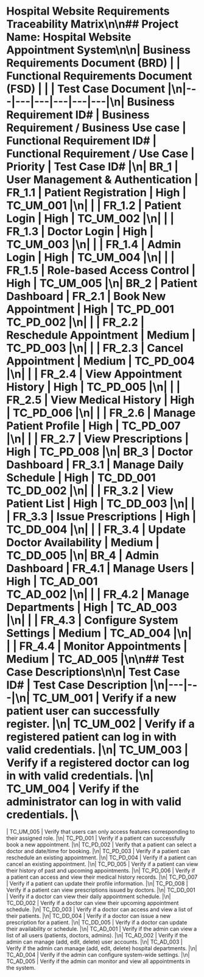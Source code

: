 # Hospital Website Requirements Traceability Matrix\n\n## Project Name: Hospital Website Appointment System\n\n| Business Requirements Document (BRD) |  | Functional Requirements Document (FSD) |  |  | Test Case Document |\n|---|---|---|---|---|---|\n| Business Requirement ID# | Business Requirement / Business Use case | Functional Requirement ID# | Functional Requirement / Use Case | Priority | Test Case ID# |\n| BR_1 | User Management & Authentication | FR_1.1 | Patient Registration | High | TC_UM_001 |\n|  |  | FR_1.2 | Patient Login | High | TC_UM_002 |\n|  |  | FR_1.3 | Doctor Login | High | TC_UM_003 |\n|  |  | FR_1.4 | Admin Login | High | TC_UM_004 |\n|  |  | FR_1.5 | Role-based Access Control | High | TC_UM_005 |\n| BR_2 | Patient Dashboard | FR_2.1 | Book New Appointment | High | TC_PD_001<br>TC_PD_002 |\n|  |  | FR_2.2 | Reschedule Appointment | Medium | TC_PD_003 |\n|  |  | FR_2.3 | Cancel Appointment | Medium | TC_PD_004 |\n|  |  | FR_2.4 | View Appointment History | High | TC_PD_005 |\n|  |  | FR_2.5 | View Medical History | High | TC_PD_006 |\n|  |  | FR_2.6 | Manage Patient Profile | High | TC_PD_007 |\n|  |  | FR_2.7 | View Prescriptions | High | TC_PD_008 |\n| BR_3 | Doctor Dashboard | FR_3.1 | Manage Daily Schedule | High | TC_DD_001<br>TC_DD_002 |\n|  |  | FR_3.2 | View Patient List | High | TC_DD_003 |\n|  |  | FR_3.3 | Issue Prescriptions | High | TC_DD_004 |\n|  |  | FR_3.4 | Update Doctor Availability | Medium | TC_DD_005 |\n| BR_4 | Admin Dashboard | FR_4.1 | Manage Users | High | TC_AD_001<br>TC_AD_002 |\n|  |  | FR_4.2 | Manage Departments | High | TC_AD_003 |\n|  |  | FR_4.3 | Configure System Settings | Medium | TC_AD_004 |\n|  |  | FR_4.4 | Monitor Appointments | Medium | TC_AD_005 |\n\n## Test Case Descriptions\n\n| Test Case ID# | Test Case Description |\n|---|---|\n| TC_UM_001 | Verify if a new patient user can successfully register. |\n| TC_UM_002 | Verify if a registered patient can log in with valid credentials. |\n| TC_UM_003 | Verify if a registered doctor can log in with valid credentials. |\n| TC_UM_004 | Verify if the administrator can log in with valid credentials. |\
| TC_UM_005 | Verify that users can only access features corresponding to their assigned role. |\n| TC_PD_001 | Verify if a patient can successfully book a new appointment. |\n| TC_PD_002 | Verify that a patient can select a doctor and date/time for booking. |\n| TC_PD_003 | Verify if a patient can reschedule an existing appointment. |\n| TC_PD_004 | Verify if a patient can cancel an existing appointment. |\n| TC_PD_005 | Verify if a patient can view their history of past and upcoming appointments. |\n| TC_PD_006 | Verify if a patient can access and view their medical history records. |\n| TC_PD_007 | Verify if a patient can update their profile information. |\n| TC_PD_008 | Verify if a patient can view prescriptions issued by doctors. |\n| TC_DD_001 | Verify if a doctor can view their daily appointment schedule. |\n| TC_DD_002 | Verify if a doctor can view their upcoming appointment schedule. |\n| TC_DD_003 | Verify if a doctor can access and view a list of their patients. |\n| TC_DD_004 | Verify if a doctor can issue a new prescription for a patient. |\n| TC_DD_005 | Verify if a doctor can update their availability or schedule. |\n| TC_AD_001 | Verify if the admin can view a list of all users (patients, doctors, admins). |\n| TC_AD_002 | Verify if the admin can manage (add, edit, delete) user accounts. |\n| TC_AD_003 | Verify if the admin can manage (add, edit, delete) hospital departments. |\n| TC_AD_004 | Verify if the admin can configure system-wide settings. |\n| TC_AD_005 | Verify if the admin can monitor and view all appointments in the system. 